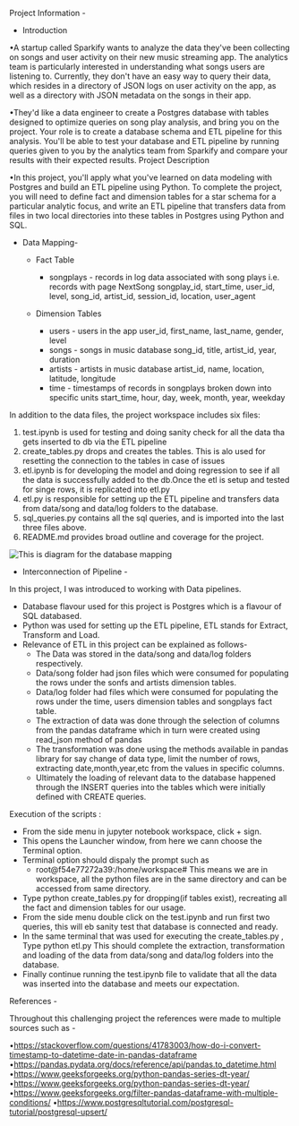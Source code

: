 Project Information - 

- Introduction

•A startup called Sparkify wants to analyze the data they've been collecting on songs and user activity on their new music streaming app. The analytics team is particularly interested in understanding what songs users are listening to. Currently, they don't have an easy way to query their data, which resides in a directory of JSON logs on user activity on the app, as well as a directory with JSON metadata on the songs in their app.

•They'd like a data engineer to create a Postgres database with tables designed to optimize queries on song play analysis, and    bring you on the project. Your role is to create a database schema and ETL pipeline for this analysis. You'll be able to test your database and ETL pipeline by running queries given to you by the analytics team from Sparkify and compare your results with their expected results.
Project Description

•In this project, you'll apply what you've learned on data modeling with Postgres and build an ETL pipeline using Python. To complete the project, you will need to define fact and dimension tables for a star schema for a particular analytic focus, and write an ETL pipeline that transfers data from files in two local directories into these tables in Postgres using Python and SQL. 


- Data Mapping-

  - Fact Table

    - songplays - records in log data associated with song plays i.e. records with page NextSong
        songplay_id, start_time, user_id, level, song_id, artist_id, session_id, location, user_agent

  - Dimension Tables

    - users - users in the app
        user_id, first_name, last_name, gender, level
    - songs - songs in music database
        song_id, title, artist_id, year, duration
    - artists - artists in music database
        artist_id, name, location, latitude, longitude
    - time - timestamps of records in songplays broken down into specific units
        start_time, hour, day, week, month, year, weekday


In addition to the data files, the project workspace includes six files:

1.  test.ipynb is used for testing and doing sanity check for all the data tha gets inserted to db via the ETL pipeline
2.  create_tables.py drops and creates the tables. This is alo used for resetting the connection to the tables in case of issues
3.  etl.ipynb is for developing the model and doing regression to see if all the data is successfully added to the db.Once the etl is setup and tested for singe rows, it is replicated into etl.py
4.  etl.py is responsible for setting up the ETL pipeline and transfers data from data/song and data/log folders to the database.
5.  sql_queries.py contains all the sql queries, and is imported into the last three files above.
6.  README.md provides broad outline and coverage for the project.


![This is diagram for the database mapping](https://drive.google.com/file/d/1IRAwhvVpjvglrUZy6N1Ren67r_9Uy5Iq/view?usp=sharing)

- Interconnection of Pipeline -

In this project, I was introduced to working with Data pipelines.
- Database flavour used for this project is Postgres which is a flavour of SQL databased.
- Python was used for setting up the ETL pipeline, ETL stands for Extract, Transform and Load.
- Relevance of ETL in this project can be explained as follows-
    - The Data was stored in the data/song and data/log folders respectively.
    - Data/song folder had json files which were consumed for populating the rows under the sonfs and artists dimension tables.
    - Data/log folder had files which were consumed for populating the rows under the time, users dimension tables and songplays fact table.
    - The extraction of data was done through the selection of columns from the pandas dataframe which in turn were created using read_json method of pandas
    - The transformation was done using the methods available in pandas library for say change of data type, limit the number of rows, extracting date,month,year,etc from the values in specific columns.
    - Ultimately the loading of relevant data to the database happened through the INSERT queries into the tables which were initially defined with CREATE queries.
    
Execution of the scripts :

- From the side menu in jupyter notebook workspace, click + sign.
- This opens the Launcher window, from here we cann choose the Terminal option.
- Terminal option should dispaly the prompt such as 
  - root@f54e77272a39:/home/workspace# 
  This means we are in workspace, all the python files are in the same directory and can be accessed from same directory.
- Type python create_tables.py for dropping(if tables exist), recreating all the fact and dimension tables for our usage.
- From the side menu double click on the test.ipynb and run first two queries, this will eb sanity test that database is connected and ready.
- In the same terminal that was used for executing the create_tables.py , Type python etl.py
  This should complete the extraction, transformation and loading of the data from data/song and data/log folders into the database.
- Finally continue running the test.ipynb file to validate that all the data was inserted into the database and meets our expectation.


References -

Throughout this challenging project the references were made to multiple sources such as -

•https://stackoverflow.com/questions/41783003/how-do-i-convert-timestamp-to-datetime-date-in-pandas-dataframe
•https://pandas.pydata.org/docs/reference/api/pandas.to_datetime.html
•https://www.geeksforgeeks.org/python-pandas-series-dt-year/
•https://www.geeksforgeeks.org/python-pandas-series-dt-year/
•https://www.geeksforgeeks.org/filter-pandas-dataframe-with-multiple-conditions/
•https://www.postgresqltutorial.com/postgresql-tutorial/postgresql-upsert/
